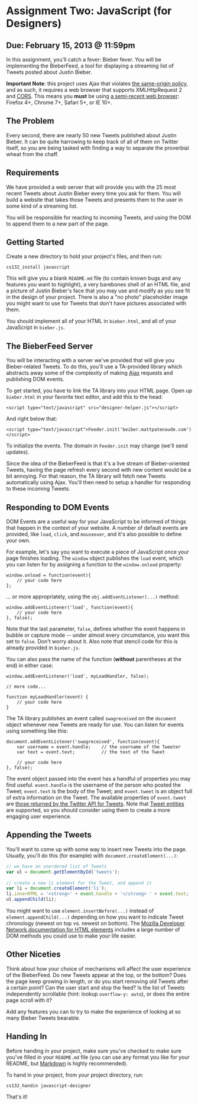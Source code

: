 # Assignment Two: JavaScript (for Designers)
## Due: February 15, 2013 @ 11:59pm
In this assignment, you'll catch a fever: Bieber fever. You will be implementing the BieberFeed, a tool for displaying a streaming list of Tweets posted about Justin Bieber.

**Important Note**: this project uses Ajax that violates [the same-origin policy][sop], and as such, it requires a web browser that supports XMLHttpRequest 2 and [CORS][cors]. This means you **must** be using [a semi-recent web browser][caniuse]: Firefox 4+, Chrome 7+, Safari 5+, or IE 10+.

  [sop]: http://en.wikipedia.org/wiki/Same_origin_policy
  [cors]: https://developer.mozilla.org/en-US/docs/HTTP/Access_control_CORS
  [caniuse]: http://caniuse.com/xhr2

## The Problem
Every second, there are nearly 50 new Tweets published about Justin Bieber. It can be quite harrowing to keep track of all of them on Twitter itself, so you are being tasked with finding a way to separate the proverbial wheat from the chaff.

## Requirements
We have provided a web server that will provide you with the 25 most recent Tweets about Justin Bieber every time you ask for them. You will build a website that takes those Tweets and presents them to the user in some kind of a streaming list.

You will be responsible for reacting to incoming Tweets, and using the DOM to append them to a new part of the page.

## Getting Started
Create a new directory to hold your project's files, and then run:

    cs132_install javascript

This will give you a blank `README.md` file (to contain known bugs and any features you want to highlight), a very barebones shell of an HTML file, and a picture of Justin Bieber's face that you may use and modify as you see fit in the design of your project. There is also a "no photo" placeholder image you might want to use for Tweets that don't have pictures associated with them.

You should implement all of your HTML in `bieber.html`, and all of your JavaScript in `bieber.js`.

## The BieberFeed Server
You will be interacting with a server we've provided that will give you Bieber-related Tweets. To do this, you'll use a TA-provided library which abstracts away some of the complexity of making [Ajax][ajax] requests and publishing DOM events.

  [ajax]: http://en.wikipedia.org/wiki/Ajax_(programming)

To get started, you have to link the TA library into your HTML page. Open up `bieber.html` in your favorite text editor, and add this to the head:

    <script type="text/javascript" src="designer-helper.js"></script>

And right below that:

    <script type="text/javascript">Feeder.init('beiber.mattpatenaude.com')</script>

To initialize the events. The domain in `Feeder.init` may change (we'll send updates).

Since the idea of the BieberFeed is that it's a live stream of Bieber-oriented Tweets, having the page refresh every second with new content would be a bit annoying. For that reason, the TA library will fetch new Tweets automatically using Ajax. You'll then need to setup a handler for responding to these incoming Tweets.

## Responding to DOM Events
DOM Events are a useful way for your JavaScript to be informed of things that happen in the context of your website. A number of default events are provided, like `load`, `click`, and `mouseover`, and it's also possible to define your own.

For example, let's say you want to execute a piece of JavaScript once your page finishes loading. The `window` object publishes the `load` event, which you can listen for by assigning a function to the `window.onload` property:

    window.onload = function(event){
        // your code here
    };

... or more appropriately, using the `obj.addEventListener(...)` method:

    window.addEventListener('load', function(event){
        // your code here
    }, false);

Note that the last parameter, `false`, defines whether the event happens in bubble or capture mode -- under almost every circumstance, you want this set to `false`. Don't worry about it. Also note that stencil code for this is already provided in `bieber.js`.

You can also pass the name of the function (**without** parentheses at the end) in either case:

    window.addEventListener('load', myLoadHandler, false);
    
    // more code...
    
    function myLoadHandler(event) {
        // your code here
    }

The TA library publishes an event called `swagreceived` on the `document` object whenever new Tweets are ready for use. You can listen for events using something like this:

    document.addEventListener('swagreceived', function(event){
        var username = event.handle;    // the username of the Tweeter
        var text = event.text;          // the text of the Tweet
        
        // your code here
    }, false);

The event object passed into the event has a handful of properties you may find useful. `event.handle` is the username of the person who posted the Tweet; `event.text` is the body of the Tweet; and `event.tweet` is an object full of extra information on the Tweet. The available properties of `event.tweet` are [those returned by the Twitter API for Tweets][api]. Note that [Tweet entities][entities] are supported, so you should consider using them to create a more engaging user experience.

  [api]: https://dev.twitter.com/docs/platform-objects/tweets
  [entities]: https://dev.twitter.com/docs/tweet-entities

## Appending the Tweets
You'll want to come up with some way to insert new Tweets into the page. Usually, you'll do this (for example) with `document.createElement(...)`:

```javascript
// we have an unordered list of Tweets
var ul = document.getElementById('tweets');
    
// create a new li element for the Tweet, and append it
var li = document.createElement('li');
li.innerHTML = '<strong>' + event.handle + '</strong> ' + event.text;
ul.appendChild(li);
```

You might want to use `element.insertBefore(...)` instead of `element.appendChild(...)` depending on how you want to indicate Tweet chronology (newest on top vs. newest on bottom). The [Mozilla Developer Network documentation for HTML elements][mdn-dom] includes a large number of DOM methods you could use to make your life easier.

  [mdn-dom]: https://developer.mozilla.org/en-US/docs/DOM/element

## Other Niceties
Think about how your choice of mechanisms will affect the user experience of the BieberFeed. Do new Tweets appear at the top, or the bottom? Does the page keep growing in length, or do you start removing old Tweets after a certain point? Can the user start and stop the feed? Is the list of Tweets independently scrollable (hint: lookup `overflow-y: auto`), or does the entire page scroll with it?

Add any features you can to try to make the experience of looking at so many Bieber Tweets bearable.

## Handing In
Before handing in your project, make sure you've checked to make sure you've filled in your `README.md` file (you can use any format you like for your README, but [Markdown][markdown] is highly recommended).

  [markdown]: http://daringfireball.net/projects/markdown/

To hand in your project, from your project directory, run:

    cs132_handin javascript-designer

That's it!
